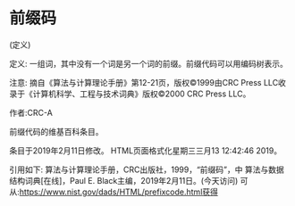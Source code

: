 # 前缀码


(定义)



定义:
一组词，其中没有一个词是另一个词的前缀。前缀代码可以用编码树表示。



注意:
摘自《算法与计算理论手册》第12-21页，版权©1999由CRC Press LLC收录于《计算机科学、工程与技术词典》版权©2000 CRC Press LLC。


作者:CRC-A


前缀代码的维基百科条目。








条目于2019年2月11日修改。
HTML页面格式化星期三三月13 12:42:46 2019。



引用如下:
算法与计算理论手册，CRC出版社，1999，“前缀码”，中
算法与数据结构词典[在线]，Paul E. Black主编，2019年2月11日。(今天访问)
可从:https://www.nist.gov/dads/HTML/prefixcode.html获得